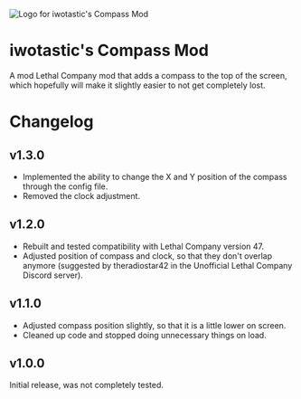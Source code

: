 ![Logo for iwotastic's Compass Mod](https://github.com/iwotastic/IwotasticsCompassMod/blob/master/icon.png?raw=true)

# iwotastic's Compass Mod

A mod Lethal Company mod that adds a compass to the top of the screen, which hopefully will make it slightly easier to not get completely lost.

# Changelog

## v1.3.0
- Implemented the ability to change the X and Y position of the compass through the config file.
- Removed the clock adjustment.

## v1.2.0
- Rebuilt and tested compatibility with Lethal Company version 47.
- Adjusted position of compass and clock, so that they don't overlap anymore (suggested by theradiostar42 in the Unofficial Lethal Company Discord server).

## v1.1.0
- Adjusted compass position slightly, so that it is a little lower on screen.
- Cleaned up code and stopped doing unnecessary things on load.

## v1.0.0
Initial release, was not completely tested.
